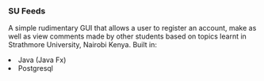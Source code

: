 <h3>SU Feeds</h3>

A simple rudimentary GUI that allows a user to register an account, make as well as view comments made by other students based on topics learnt in Strathmore University, Nairobi Kenya.
Built in:

<li>Java (Java Fx)</li>
<li>Postgresql</li>
